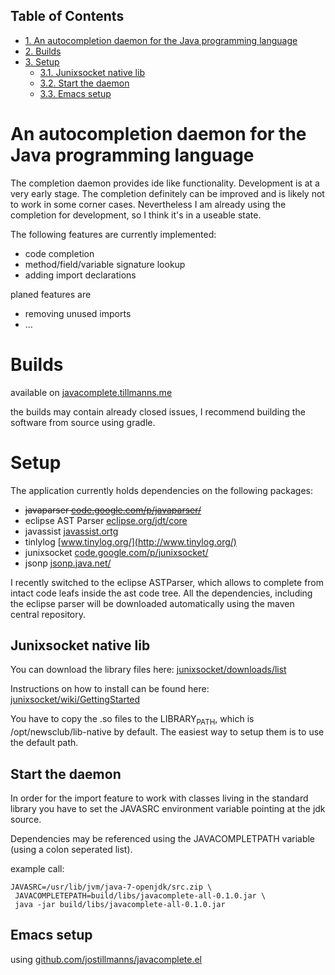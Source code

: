 <div id="table-of-contents">
<h2>Table of Contents</h2>
<div id="text-table-of-contents">
<ul>
<li><a href="#sec-1">1. An autocompletion daemon for the Java programming language</a></li>
<li><a href="#sec-2">2. Builds</a></li>
<li><a href="#sec-3">3. Setup</a>
<ul>
<li><a href="#sec-3-1">3.1. Junixsocket native lib</a></li>
<li><a href="#sec-3-2">3.2. Start the daemon</a></li>
<li><a href="#sec-3-3">3.3. Emacs setup</a></li>
</ul>
</li>
</ul>
</div>
</div>

# An autocompletion daemon for the Java programming language<a id="sec-1" name="sec-1"></a>

The completion daemon provides ide like functionality. Development
is at a very early stage. The completion definitely can be improved and
is likely not to work in some corner cases. Nevertheless I am
already using the completion for development, so I think it's in a
useable state.

The following features are currently implemented:

-   code completion
-   method/field/variable signature lookup
-   adding import declarations

planed features are

-   removing unused imports
-   &#x2026;

# Builds<a id="sec-2" name="sec-2"></a>

available on [javacomplete.tillmanns.me](http://javacomplete.tillmanns.me/)

the builds may contain already closed issues, I recommend building
the software from source using gradle.

# Setup<a id="sec-3" name="sec-3"></a>

The application currently holds dependencies on the following packages:

-   <del>javaparser [code.google.com/p/javaparser/](https://code.google.com/p/javaparser/)</del>
-   eclipse AST Parser [eclipse.org/jdt/core](http://eclipse.org/jdt/core/)
-   javassist [javassist.ortg](http://www.csg.ci.i.u-tokyo.ac.jp/~chiba/javassist/)
-   tinlylog [www.tinylog.org/](http://www.tinylog.org/)
-   junixsocket [code.google.com/p/junixsocket/](https://code.google.com/p/junixsocket/)
-   jsonp [jsonp.java.net/](https://jsonp.java.net/)

I recently switched to the eclipse ASTParser, which allows to
complete from intact code leafs inside the ast code tree. All the
dependencies, including the eclipse parser will be downloaded
automatically using the maven central repository.

## Junixsocket native lib<a id="sec-3-1" name="sec-3-1"></a>

You can download the library files here:
[junixsocket/downloads/list](https://code.google.com/p/junixsocket/downloads/list)

Instructions on how to install can be found here:
[junixsocket/wiki/GettingStarted](https://code.google.com/p/junixsocket/wiki/GettingStarted)

You have to copy the .so files to the LIBRARY<sub>PATH</sub>, which is
/opt/newsclub/lib-native by default. The easiest way to setup them
is to use the default path.

## Start the daemon<a id="sec-3-2" name="sec-3-2"></a>

In order for the import feature to work with classes living in the
standard library you have to set the JAVASRC environment variable
pointing at the jdk source.

Dependencies may be referenced using the JAVACOMPLETPATH variable
(using a colon seperated list).

example call:

    JAVASRC=/usr/lib/jvm/java-7-openjdk/src.zip \
	 JAVACOMPLETEPATH=build/libs/javacomplete-all-0.1.0.jar \
	 java -jar build/libs/javacomplete-all-0.1.0.jar

## Emacs setup<a id="sec-3-3" name="sec-3-3"></a>

using [github.com/jostillmanns/javacomplete.el](https://github.com/jostillmanns/javacomplete.el)